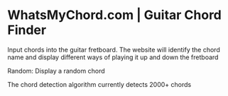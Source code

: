 # WhatsMyChord.com | Guitar Chord Finder

Input chords into the guitar fretboard. The website will identify the chord name and display different ways of playing it up and down the fretboard

Random: Display a random chord

The chord detection algorithm currently detects 2000+ chords
